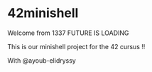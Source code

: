 # 42minishell

Welcome from 1337 FUTURE IS LOADING

This is our minishell project for the 42 cursus !!

With @ayoub-elidryssy
